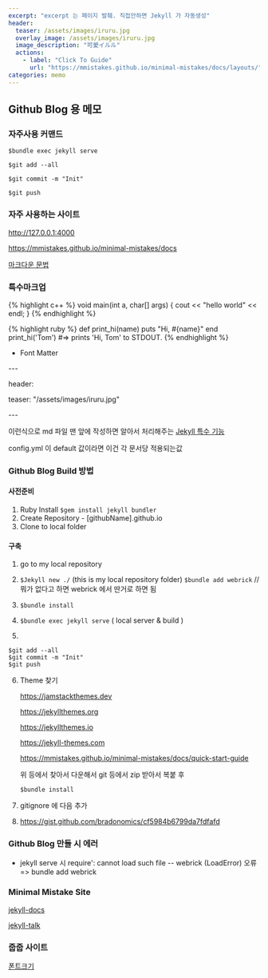 ```yaml
---
excerpt: "excerpt 는 페이지 발췌. 직접안하면 Jekyll 가 자동생성"
header:
  teaser: /assets/images/iruru.jpg
  overlay_image: /assets/images/iruru.jpg
  image_description: "可愛イルル"
  actions:
    - label: "Click To Guide"
      url: "https://mmistakes.github.io/minimal-mistakes/docs/layouts/"
categories: memo
---
```

## Github Blog 용 메모

### 자주사용 커맨드

```$bundle exec jekyll serve```

```$git add --all``` 

```$git commit -m "Init"``` 

```$git push```

### 자주 사용하는 사이트

<http://127.0.0.1:4000>

<https://mmistakes.github.io/minimal-mistakes/docs>

[마크다운 문법](https://theorydb.github.io/envops/2019/05/22/envops-blog-how-to-use-md/)

### 특수마크업

{% highlight c++ %}
void main(int a, char[] args)
{
	cout << "hello world" << endl;
}
{% endhighlight %}

{% highlight ruby %}
def print_hi(name)
  puts "Hi, #{name}"
end
print_hi('Tom')
#=> prints 'Hi, Tom' to STDOUT.
{% endhighlight %}

+ Font Matter

\---

header:

  teaser: "/assets/images/iruru.jpg"


\---

이런식으로 md 파일 맨 앞에 작성하면 알아서 처리해주는 [Jekyll 특수 기능](https://jekyllrb.com/docs/front-matter/)

config.yml 이 default 값이라면 이건 각 문서당 적용되는값

### Github Blog Build 방법
#### 사전준비

1. Ruby Install
   ```$gem install jekyll bundler```
2. Create Repository - [githubName].github.io
3. Clone to local folder

#### 구축
1. go to my local repository 

2. ```$Jekyll new ./``` (this is my local repository folder)
   ```$bundle add webrick```  // 뭐가 없다고 하면 webrick 에서 딴거로 하면 됨
   
3. ```$bundle install```

4. ```$bundle exec jekyll serve```  ( local server & build )

5. 
```
$git add --all 
$git commit -m "Init" 
$git push
```
6. Theme 찾기

   <https://jamstackthemes.dev>
   
   <https://jekyllthemes.org>
   
   <https://jekyllthemes.io>
   
   <https://jekyll-themes.com>
   
   <https://mmistakes.github.io/minimal-mistakes/docs/quick-start-guide>
   
   위 등에서 찾아서 다운해서 git 등에서 zip 받아서 복붙 후
   
   ```$bundle install```
   
7. gitignore 에 다음 추가
8. <https://gist.github.com/bradonomics/cf5984b6799da7fdfafd>

### Github Blog 만들 시 에러
+ jekyll serve 시 require': cannot load such file -- webrick (LoadError) 오류
  => bundle add webrick

### Minimal Mistake Site

[jekyll-docs](https://jekyllrb.com/docs/home)

[jekyll-talk](https://talk.jekyllrb.com/)

### 줍줍 사이트
[폰트크기](https://danggai.github.io/github.io/Github.io-%EB%B8%94%EB%A1%9C%EA%B7%B8-%ED%8F%B0%ED%8A%B8-%ED%81%AC%EA%B8%B0-%EC%A1%B0%EC%A0%88%ED%95%98%EA%B8%B0/)